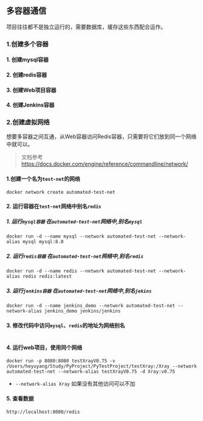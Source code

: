 ## 多容器通信

项目往往都不是独立运行的，需要数据库，缓存这些东西配合运作。

### 1.创建多个容器

#### 1. 创建mysql容器

#### 2. 创建redis容器

#### 3. 创建Web项目容器

#### 4. 创建Jenkins容器

### 2.创建虚拟网络

想要多容器之间互通，从Web容器访问Redis容器，只需要将它们放到同一个网络中就可以。

> 文档参考 https://docs.docker.com/engine/reference/commandline/network/

#### 1.创建一个名为`test-net`的网络

`docker network create automated-test-net`

#### 2. 运行容器在`test-net`网络中别名`redis`

##### 1. 运行`mysql容器` 在`automated-test-net`网络中,别名`mysql`

`docker run -d --name mysql --network automated-test-net --network-alias mysql mysql:8.0`

##### 2. 运行`redis容器` 在`automated-test-net`网络中,别名`redis`

`docker run -d --name redis --network automated-test-net --network-alias redis redis:latest`

##### 3. 运行`jenkins容器` 在`automated-test-net`网络中,别名`jekins`

`docker run -d --name jenkins_demo --network automated-test-net --network-alias jenkins_demo jenkins/jenkins`

#### 3. 修改代码中访问`mysql`、`redis`的地址为网络别名

```

```

#### 4. 运行web项目，使用同个网络

`docker run -p 8080:8080 testXrayV0.75 -v /Users/heyuyang/Study/PyProject/PyTestProject/testXray:/Xray --network automated-test-net --network-alias testXrayV0.75 -d Xray:v0.75`

- `--network-alias Xray` 如果没有其他访问可以不加

#### 5. 查看数据

`http://localhost:8080/redis`